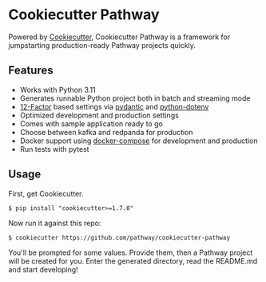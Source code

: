 # Cookiecutter Pathway

Powered by [Cookiecutter](https://github.com/cookiecutter/cookiecutter), Cookiecutter Pathway is a framework for jumpstarting
production-ready Pathway projects quickly.

## Features

- Works with Python 3.11
- Generates runnable Python project both in batch and streaming mode
- [12-Factor](http://12factor.net/) based settings via [pydantic](https://docs.pydantic.dev/latest/usage/settings/) and [python-dotenv](https://github.com/theskumar/python-dotenv)
- Optimized development and production settings
- Comes with sample application ready to go
- Choose between kafka and redpanda for production
- Docker support using [docker-compose](https://github.com/docker/compose) for development and production
- Run tests with pytest

## Usage

First, get Cookiecutter.

    $ pip install "cookiecutter>=1.7.0"

Now run it against this repo:

    $ cookiecutter https://github.com/pathway/cookiecutter-pathway

You'll be prompted for some values. Provide them, then a Pathway project will be created for you.
Enter the generated directory, read the README.md and start developing!